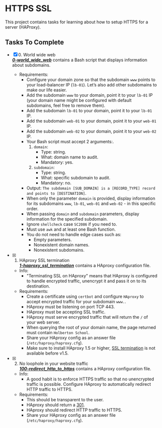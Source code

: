 # HTTPS SSL

This project contains tasks for learning about how to setup HTTPS for a server (HAProxy).

## Tasks To Complete

+ [x] 0\. World wide web<br/>_**[0-world_wide_web](0-world_wide_web)**_ contains a Bash script that displays information about subdomains.
  + Requirements:
    + Configure your domain zone so that the subdomain `www` points to your load-balancer IP (`lb-01`). Let’s also add other subdomains to make our life easier.
    + Add the subdomain `www` to your domain, point it to your `lb-01` IP (your domain name might be configured with default subdomains, feel free to remove them).
    + Add the subdomain `lb-01` to your domain, point it to your `lb-01` IP.
    + Add the subdomain `web-01` to your domain, point it to your `web-01` IP.
    + Add the subdomain `web-02` to your domain, point it to your `web-02` IP.
    + Your Bash script must accept 2 arguments:.
      1. `domain`:
         + Type: string.
         + What: domain name to audit.
         + Mandatory: yes.
      2. `subdomain`:
         + Type: string.
         + What: specific subdomain to audit.
         + Mandatory: no.
    + Output: `The subdomain [SUB_DOMAIN] is a [RECORD_TYPE] record and points to [DESTINATION]`.
    + When only the parameter `domain` is provided, display information for its subdomains `www`, `lb-01`, `web-01` and `web-02` - in this specific order.
    + When passing `domain` and `subdomain` parameters, display information for the specified subdomain.
    + Ignore `shellcheck` case `SC2086` if you need to.
    + Must use `awk` and at least one Bash function.
    + You do not need to handle edge cases such as:
      + Empty parameters.
      + Nonexistent domain names.
      + Nonexistent subdomains.

+ [x] 1. HAproxy SSL termination<br/>_**[1-haproxy_ssl_termination](1-haproxy_ssl_termination)**_ contains a HAproxy configuration file.
  + Info:
    + "Terminating SSL on HAproxy" means that HAproxy is configured to handle encrypted traffic, unencrypt it and pass it on to its destination.
  + Requirements:
    + Create a certificate using `certbot` and configure `HAproxy` to accept encrypted traffic for your subdomain `www.`.
    + HAproxy must be listening on port TCP 443.
    + HAproxy must be accepting SSL traffic.
    + HAproxy must serve encrypted traffic that will return the `/` of your web server.
    + When querying the root of your domain name, the page returned must contain `Holberton School`.
    + Share your HAproxy config as an answer file (`/etc/haproxy/haproxy.cfg`).
    + Make sure to install HAproxy 1.5 or higher, [SSL termination](https://en.wikipedia.org/wiki/TLS_termination_proxy) is not available before v1.5.

+ [x] 2. No loophole in your website traffic<br/>_**[100-redirect_http_to_https](100-redirect_http_to_https)**_ contains a HAproxy configuration file.
  + Info:
    + A good habit is to enforce HTTPS traffic so that no unencrypted traffic is possible. Configure HAproxy to automatically redirect HTTP traffic to HTTPS.
  + Requirements:
    + This should be transparent to the user.
    + HAproxy should return a [301](https://en.wikipedia.org/wiki/HTTP_301).
    + HAproxy should redirect HTTP traffic to HTTPS.
    + Share your HAproxy config as an answer file (`/etc/haproxy/haproxy.cfg`).